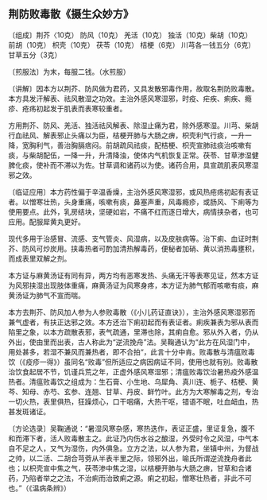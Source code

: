 ## 荆防败毒散《摄生众妙方》

〔组成〕荆芥〈10克） 防风（10克） 羌活（10克） 独活（10克）柴胡（10克） 前胡（10克） 枳壳（10克） 茯苓（10克） 桔梗（6克） 川芎各一钱五分（6克） 甘草五分（3克）

〔煎服法〕为末，每服二钱。（水煎服）

〔讲解〕因本方以荆芥、防风做为君药，又具发散邪毒作用，故取名荆防败毒散。本方具发汗解表、祛风散湿之功效。主治外感风寒湿邪，时疫、疟疾、痢疾、瘾疹、疮疡初起发于肌表而表寒较重者。

方用荆芥、防风、羌活、独活祛风解表、除湿止痛为君，除外感寒湿。川芎、柴胡行血祛风、解表邪止头痛以为臣，桔梗开肺与大肠之痹，枳壳利气行痰，一升一降，宽胸利气，善治胸膈痞闷。前胡疏风祛痰，配桔梗、枳壳宣肺祛痰治咳嗽有痰，与柴胡配伍，一降一升，升清降浊，使体内气机恢复正常。茯苓、甘草渗湿健脾化痰，使补而不滞以为佐。甘草调和诸药以为使。诸药合用，具宣疏肌表风寒湿邪之效。

〔临证应用〕本方药性偏于辛温香燥，主治外感风寒湿邪，或风热疮疡初起有表证者。以憎寒壮热，头身重痛，咳嗽有痰，鼻塞声重，风毒瘾疹，或肠风、下痢等为使用要点。此外，乳房结块，坚硬如岩，不痛不红而逐日增大，病情挟杂者，也可应用。配服犀黄丸更好。

现代多用于治感冒、流感、支气管炎、风湿病，以及皮肤病等。治下痢、血证时荆芥、防风可炒炭用。挟毒热者可酌加清热解毒药，便秘者加硝、黄以消热毒壅积，而成表里双解之剂。

本方证与麻黄汤证有同有异，两方均有恶寒发热、头痛无汗等表寒见证，然本方证为风邪挟湿出现肢体重痛，麻黄汤证为风寒身疼，本方证为肺气郁而咳嗽有痰，麻黄汤证为肺气不宣而喘。

本方去荆芥、防风加人参为人参败毒散（《小儿药证直诀》），主治外感风寒湿邪而兼气虚者，有扶正达邪之效。本方还治下痢初起而有表证者。痢疾兼表为邪从表而陷里之象，以本方疏散表邪，表气疏通，里滞也除，其痢自愈。邪从外入者，仍从外出，使由里而出表，古人称此为“逆流挽舟”法。吴鞠通认为“此方在风湿门中，用处甚多，若湿不兼风而兼热者，即不合拍“，此言十分中肯。败毒散与清瘟败毒饮（《疫疹一得》）虽同名“败毒”但所适应之病因病证不同，使用也就有别。败毒散治饮食起居不节，饥谨兵荒之年，正虚外感风寒湿邪；清瘟败毒饮治暑热疫外感温热者。清瘟败毒饮之组成为：生石膏、小生地、乌犀角、真川连、栀子、桔梗、黄芩、知母、赤芍、玄参、连翘、甘草、丹皮、鲜竹叶。此方为大寒解毒之剂，专治一切火热，表里俱热，狂躁烦心，口干咽痛，大热干呕，错语不眠，吐血衄血，热甚发斑诸证。

〔方论选录〕吴鞠通说：“暑湿风寒杂感，寒热迭作，表证正盛，里证复急，腹不和而滞下者，活人败毒散主之。此证乃内伤水谷之酿湿，外受时令之风湿，中气本自不足之人，又气为湿伤，内外俱急。立方之法，以人参为君，坐镇中州，为督战之帅，以二活、二胡合芎䓖从半表半里之际，领邪外出，喻氏所谓逆流挽舟者此也；以枳壳宣中焦之气，茯苓渗中焦之湿，以桔梗开肺与大肠之痹，甘草和合诸药，乃陷者举之之法，不治痢而治致痢之源。痢之初起，憎寒壮热者，非此不可也。”（《温病条辨》）
